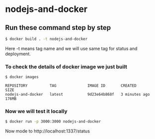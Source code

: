 # nodejs-and-docker



## Run these command step by step

```bash
$ docker build . -t nodejs-and-docker
```

Here -t means tag name and we will use same tag for status and deployment.

### To check the details of docker image we just built

```{bash}
$ docker images

REPOSITORY          TAG              IMAGE ID       CREATED         SIZE
nodejs-and-docker   latest           9d23e64b868f   3 minutes ago   176MB
```

### Now we will test it locally
```bash
$ docker run -p 3000:3000 nodejs-and-docker
```

Now mode to http://localhost:1337/status